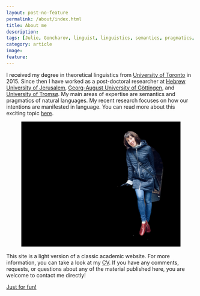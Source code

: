```yaml
---
layout: post-no-feature
permalink: /about/index.html
title: About me
description: 
tags: [Julie, Goncharov, linguist, linguistics, semantics, pragmatics, intentions, intentionality]
category: article
image:
feature: 
---
```


I received my degree in theoretical linguistics from  [University of Toronto](https://www.linguistics.utoronto.ca/) in 2015. Since then I have worked as a post-doctoral researcher at [Hebrew University of Jerusalem](https://scholars.huji.ac.il/llcc/home), [Georg-August University of Göttingen](https://www.uni-goettingen.de/en/119637.html), and [University of Tromsø](https://uit.no/enhet/isk). My main areas of expertise are semantics and pragmatics of natural languages. My recent research focuses on how our intentions are manifested in language. You can read more about this exciting topic [here](/i^2/index.html). 


<figure>
	<img src="/images/mypic.png">
</figure>


This site is a light version of a classic academic website. For more information, you can take a look at my [CV](/docs/Julie_Goncharov_cv.pdf). If you have any comments, requests, or questions about any of the material published here, you are welcome to contact me directly!

[Just for fun!](https://jugonch.github.io)









